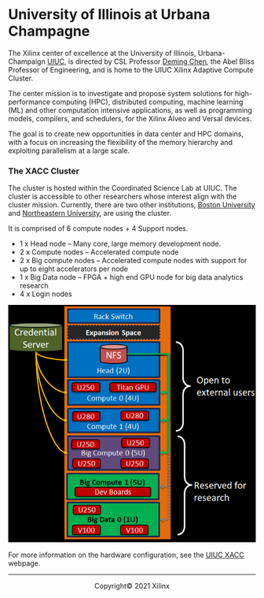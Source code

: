 # University of Illinois at Urbana Champagne

The Xilinx center of excellence at the University of Illinois, Urbana-Champaign [UIUC](https://csl.illinois.edu/news/illinois-named-xilinx-center-excellence), is directed by CSL Professor [Deming Chen](http://dchen.ece.illinois.edu/), the Abel Bliss Professor of Engineering, and is home to the UIUC Xilinx Adaptive Compute Cluster.

The center mission is to investigate and propose system solutions for high-performance computing (HPC), distributed computing, machine learning (ML) and other computation intensive applications, as well as programming models, compilers, and schedulers, for the Xilinx Alveo and Versal devices. 

The goal is to create new opportunities in data center and HPC domains, with a focus on increasing the flexibility of the memory hierarchy and exploiting parallelism at a large scale.



### The XACC Cluster

The cluster is hosted within the Coordinated Science Lab at UIUC. The cluster is accessible to other researchers whose interest align with the cluster mission. Currently, there are two other institutions, [Boston University](https://www.bu.edu/eng/profile/martin-herbordt/) and [Northeastern University](https://coe.northeastern.edu/people/leeser-miriam/), are using the cluster.

It is comprised of 6 compute nodes + 4 Support nodes.

- 1 x Head node – Many core, large memory development node.
- 2 x Compute nodes – Accelerated compute node
- 2 x Big compute nodes – Accelerated compute nodes with support for up to eight accelerators per node
- 1 x Big Data node – FPGA + high end GPU node for big data analytics research
- 4 x Login nodes 

![](./images/uiuc/xacc_uiuc.png)

For more information on the hardware configuration, see the [UIUC XACC](https://xilinx-center.csl.illinois.edu/xacc-cluster/) webpage. 

---------------------------------------
<p align="center">Copyright&copy; 2021 Xilinx</p>